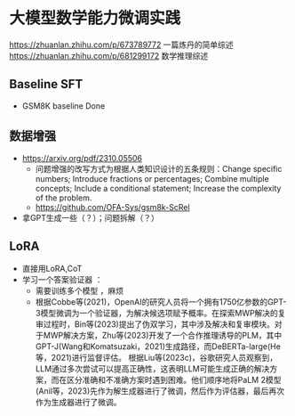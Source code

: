 # 大模型数学能力微调实践
https://zhuanlan.zhihu.com/p/673789772 一篇炼丹的简单综述
https://zhuanlan.zhihu.com/p/681299172 数学推理综述
## Baseline SFT
* GSM8K baseline Done


## 数据增强
* https://arxiv.org/pdf/2310.05506  
  * 问题增强的改写方式为根据人类知识设计的五条规则：Change specific numbers; Introduce fractions or percentages; Combine multiple concepts; Include a conditional statement; Increase the complexity of the problem.
  * https://github.com/OFA-Sys/gsm8k-ScRel
* 拿GPT生成一些（？）；问题拆解（？）
  
## LoRA
* 直接用LoRA,CoT
* 学习一个答案验证器 ：
  * 需要训练多个模型 ，麻烦
  * 根据Cobbe等(2021)，OpenAI的研究人员将一个拥有1750亿参数的GPT-3模型微调为一个验证器，为解决候选项赋予概率。在探索MWP解决的复审过程时，Bin等(2023)提出了伪双学习，其中涉及解决和复审模块。对于MWP解决方案，Zhu等(2023)开发了一个合作推理诱导的PLM，其中GPT-J(Wang和Komatsuzaki，2021)生成路径，而DeBERTa-large(He等，2021)进行监督评估。 根据Liu等(2023c)，谷歌研究人员观察到，LLM通过多次尝试可以提高正确性，这表明LLM可能生成正确的解决方案，而在区分准确和不准确方案时遇到困难。他们顺序地将PaLM 2模型(Anil等，2023)先作为解生成器进行了微调，然后作为评估器，最后再次作为生成器进行了微调。


